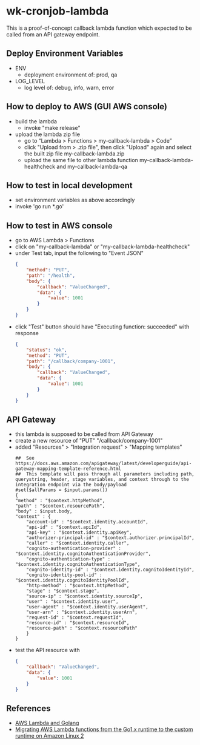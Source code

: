 # wk-cronjob-lambda

This is a proof-of-concept callback lambda function which expected to be called from an API gateway endpoint. 

## Deploy Environment Variables

* ENV
    + deployment environment of: prod, qa
* LOG_LEVEL
    + log level of: debug, info, warn, error

## How to deploy to AWS (GUI AWS console)

* build the lambda
    + invoke "make release"
* upload the lambda zip file
    + go to “Lambda > Functions > my-callback-lambda > Code”
    + click "Upload from > .zip file", then click "Upload" again and select the built zip file my-callback-lambda.zip
    + upload the same file to other lambda function my-callback-lambda-healthcheck and my-callback-lambda-qa

## How to test in local development

* set environment variables as above accordingly
* invoke 'go run *.go'

## How to test in AWS console

* go to AWS Lambda > Functions
* click on "my-callback-lambda" or "my-callback-lambda-healthcheck"
* under Test tab, input the following to "Event JSON"
    ```JSON
    {
        "method": "PUT",
        "path": "/health",
        "body": {
            "callback": "ValueChanged",
            "data": {
                "value": 1001
            }
        }
    }
    ```
* click "Test" button should have "Executing function: succeeded" with response
    ```JSON
    {
        "status": "ok",
        "method": "PUT",
        "path": "/callback/company-1001",
        "body": {
            "callback": "ValueChanged",
            "data": {
                "value": 1001
            }
        }
    }
    ```

## API Gateway

* this lambda is supposed to be called from API Gateway
* create a new resource of "PUT" "/callback/company-1001" 
* added "Resources" > "Integration request" > "Mapping templates"
    ```
    ##  See https://docs.aws.amazon.com/apigateway/latest/developerguide/api-gateway-mapping-template-reference.html
    ##  This template will pass through all parameters including path, querystring, header, stage variables, and context through to the integration endpoint via the body/payload
    #set($allParams = $input.params())
    {
    "method" : "$context.httpMethod",
    "path" : "$context.resourcePath",
    "body" : $input.body,
    "context" : {
        "account-id" : "$context.identity.accountId",
        "api-id" : "$context.apiId",
        "api-key" : "$context.identity.apiKey",
        "authorizer-principal-id" : "$context.authorizer.principalId",
        "caller" : "$context.identity.caller",
        "cognito-authentication-provider" : "$context.identity.cognitoAuthenticationProvider",
        "cognito-authentication-type" : "$context.identity.cognitoAuthenticationType",
        "cognito-identity-id" : "$context.identity.cognitoIdentityId",
        "cognito-identity-pool-id" : "$context.identity.cognitoIdentityPoolId",
        "http-method" : "$context.httpMethod",
        "stage" : "$context.stage",
        "source-ip" : "$context.identity.sourceIp",
        "user" : "$context.identity.user",
        "user-agent" : "$context.identity.userAgent",
        "user-arn" : "$context.identity.userArn",
        "request-id" : "$context.requestId",
        "resource-id" : "$context.resourceId",
        "resource-path" : "$context.resourcePath"
        }
    }
    ```
* test the API resource with
    ```JSON
    {
        "callback": "ValueChanged",
        "data": {
            "value": 1001
        }
    }
    ```

## References

* [AWS Lambda and Golang](https://blog.stackademic.com/aws-lambda-and-golang-72c191294e82)
* [Migrating AWS Lambda functions from the Go1.x runtime to the custom runtime on Amazon Linux 2](https://aws.amazon.com/blogs/compute/migrating-aws-lambda-functions-from-the-go1-x-runtime-to-the-custom-runtime-on-amazon-linux-2/)
